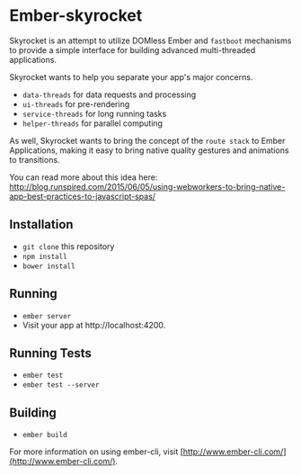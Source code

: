 # Ember-skyrocket

Skyrocket is an attempt to utilize DOMless Ember and `fastboot` mechanisms to
provide a simple interface for building advanced multi-threaded applications.

Skyrocket wants to help you separate your app's major concerns.

- `data-threads` for data requests and processing
- `ui-threads` for pre-rendering
- `service-threads` for long running tasks
- `helper-threads` for parallel computing

As well, Skyrocket wants to bring the concept of the `route stack` to Ember
Applications, making it easy to bring native quality gestures and animations
to transitions.

You can read more about this idea here: http://blog.runspired.com/2015/06/05/using-webworkers-to-bring-native-app-best-practices-to-javascript-spas/



## Installation

* `git clone` this repository
* `npm install`
* `bower install`

## Running

* `ember server`
* Visit your app at http://localhost:4200.

## Running Tests

* `ember test`
* `ember test --server`

## Building

* `ember build`

For more information on using ember-cli, visit [http://www.ember-cli.com/](http://www.ember-cli.com/).
